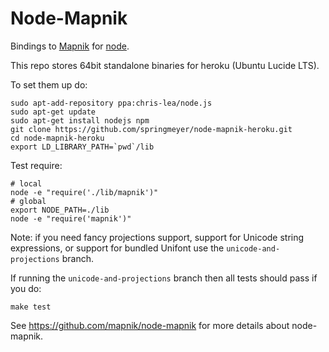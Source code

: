 # Node-Mapnik
      
Bindings to [Mapnik](http://mapnik.org) for [node](http://nodejs.org).

This repo stores 64bit standalone binaries for heroku (Ubuntu Lucide LTS).

To set them up do:

    sudo apt-add-repository ppa:chris-lea/node.js
    sudo apt-get update
    sudo apt-get install nodejs npm
    git clone https://github.com/springmeyer/node-mapnik-heroku.git
    cd node-mapnik-heroku
    export LD_LIBRARY_PATH=`pwd`/lib

Test require:

    # local
    node -e "require('./lib/mapnik')"
    # global
    export NODE_PATH=./lib
    node -e "require('mapnik')"


Note: if you need fancy projections support, support for Unicode string expressions,
or support for bundled Unifont use the `unicode-and-projections` branch.

If running the `unicode-and-projections` branch then all tests should pass if you do:

    make test

See https://github.com/mapnik/node-mapnik for more details about node-mapnik.